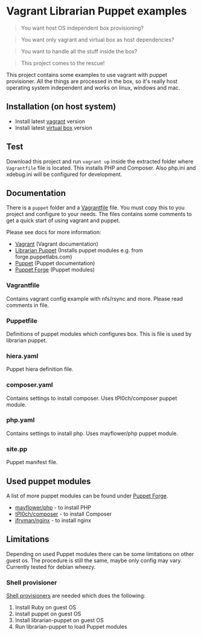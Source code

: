 # Vagrant Librarian Puppet examples

> You want host OS independent box provisioning?

> You want only vagrant and virtual box as host dependencies?

> You want to handle all the stuff inside the box?

> This project comes to the rescue!

This project contains some examples to use vagrant with puppet provisioner. All the things are processed in the box, so it's
really host operating system independent and works on linux, windows and mac.

## Installation (on host system)

* Install latest [vagrant](https://www.vagrantup.com/downloads.html) version
* Install latest [virtual box](https://www.virtualbox.org/wiki/Downloads) version

## Test
Download this project and run `vagrant up` inside the extracted folder where `Vagrantfile` file is located. This installs
PHP and Composer. Also php.ini and xdebug.ini will be configured for development.

## Documentation
There is a `puppet` folder and a [Vagrantfile](Vagrantfile) file. You must copy this to you project and configure to your needs.
The files contains some comments to get a quick start of using vagrant and puppet.

Please see docs for more information:

* [Vagrant](https://docs.vagrantup.com/v2/) (Vagrant documentation)
* [Librarian Puppet](http://librarian-puppet.com/) (Installs puppet modules e.g. from forge.puppetlabs.com)
* [Puppet](https://docs.puppetlabs.com/puppet/) (Puppet documentation)
* [Puppet Forge](https://forge.puppetlabs.com/) (Puppet modules)

### Vagrantfile
Contains vagrant config example with nfs/rsync and more. Please read comments in file.

### Puppetfile
Definitions of puppet modules which configures box. This is file is used by librarian puppet.

### hiera.yaml
Puppet hiera definition file.

### composer.yaml
Contains settings to install composer. Uses tPl0ch/composer puppet module.

### php.yaml
Contains settings to install php. Uses mayflower/php puppet module.

### site.pp
Puppet manifest file.

## Used puppet modules
A list of more puppet modules can be found under [Puppet Forge](https://forge.puppetlabs.com/).

* [mayflower/php](https://forge.puppetlabs.com/mayflower/php) - to install PHP
* [tPl0ch/composer](https://forge.puppetlabs.com/tPl0ch/composer) - to install Composer
* [jfryman/nginx](https://forge.puppetlabs.com/jfryman/nginx) - to install nginx

## Limitations
Depending on used Puppet modules there can be some limitations on other guest os. The procedure is still the same, maybe
only config may vary. Currently tested for debian wheezy.

### Shell provisioner
[Shell provisioners](provisioner/shell) are needed which does the following:

1. Install Ruby on guest OS
1. Install puppet on guest OS
2. Install librarian-puppet on guest OS
3. Run librarian-puppet to load Puppet modules
